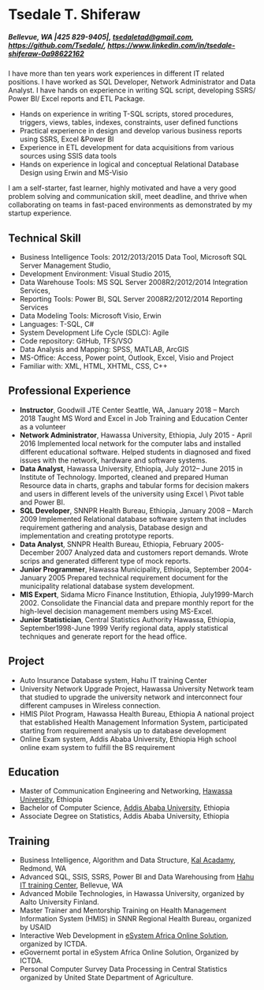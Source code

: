 # Tsedale T. Shiferaw

##### Bellevue, WA |425 829-9405|, tsedaletad@gmail.com, https://github.com/Tsedale/, https://www.linkedin.com/in/tsedale-shiferaw-0a98622162


I have more than ten years work experiences in different IT related positions. I have worked as SQL Developer, Network Administrator and Data Analyst. I have hands on experience in writing SQL script, developing SSRS/ Power BI/ Excel reports and ETL Package.

- Hands on experience in writing T-SQL scripts, stored procedures, triggers, views, tables, indexes, constraints, user defined functions
- Practical experience in design and develop various business reports using SSRS, Excel &Power BI
- Experience in ETL development for data acquisitions from various sources using SSIS data tools
- Hands on experience in logical and conceptual Relational Database Design using Erwin and MS-Visio

I am a self-starter, fast learner, highly motivated and have a very good problem solving and communication skill, meet deadline, and thrive when collaborating on teams in fast-paced environments as demonstrated by my startup experience.

## Technical Skill
- Business Intelligence Tools: 2012/2013/2015 Data Tool, Microsoft SQL Server Management Studio,
- Development Environment: Visual Studio 2015,
- Data Warehouse Tools: MS SQL Server 2008R2/2012/2014 Integration Services,
- Reporting Tools: Power BI, SQL Server 2008R2/2012/2014 Reporting Services
- Data Modeling Tools: Microsoft Visio, Erwin
- Languages: T-SQL, C#
- System Development Life Cycle (SDLC): Agile
- Code repository: GitHub, TFS/VSO
- Data Analysis and Mapping: SPSS, MATLAB, ArcGIS
- MS-Office: Access, Power point, Outlook, Excel, Visio and Project
- Familiar with: XML, HTML, XHTML, CSS, C++

## Professional Experience
- **Instructor**, Goodwill JTE Center Seattle, WA, January 2018 – March 2018
Taught MS Word and Excel in Job Training and Education Center as a volunteer 
- **Network Administrator**, Hawassa University, Ethiopia, July 2015 - April 2016
Implemented local network for the computer labs and installed different educational software. Helped students in diagnosed and fixed issues with the network, hardware and software systems.
- **Data Analyst**, Hawassa University, Ethiopia, July 2012– June 2015 in Institute of Technology.
Imported, cleaned and prepared Human Resource data in charts, graphs and tabular forms for decision makers and users in different levels of the university using Excel \ Pivot table and Power BI.
- **SQL Developer**, SNNPR Health Bureau, Ethiopia, January 2008 – March 2009
Implemented Relational database software system that includes requirement gathering and analysis, Database design and implementation and creating prototype reports.
- **Data Analyst**, SNNPR Health Bureau, Ethiopia, February 2005-December 2007
Analyzed data and customers report demands. Wrote scrips and generated different type of mock reports.
- **Junior Programmer**, Hawassa Municipality, Ethiopia, September 2004-January 2005
Prepared technical requirement document for the municipality relational database system development.
- **MIS Expert**, Sidama Micro Finance Institution, Ethiopia, July1999-March 2002.
Consolidate the Financial data and prepare monthly report for the high-level decision management members using MS-Excel.
- **Junior Statistician**, Central Statistics Authority Hawassa, Ethiopia, September1998-June 1999
Verify regional data, apply statistical techniques and generate report for the head office.

## Project
- Auto Insurance Database system, Hahu IT training Center
- University Network Upgrade Project, Hawassa University
Network team that studied to upgrade the university network and interconnect four different campuses in Wireless connection.
- HMIS Pilot Program, Hawassa Health Bureau, Ethiopia
A national project that established Health Management Information System, participated starting from requirement analysis up to database development
- Online Exam system, Addis Ababa University, Ethiopia
High school online exam system to fulfill the BS requirement

## Education 
- Master of Communication Engineering and Networking, [Hawassa University](http://www.hu.edu.et/), Ethiopia
- Bachelor of Computer Science, [Addis Ababa University](http://www.aau.edu.et/), Ethiopia
- Associate Degree on Statistics, Addis Ababa University, Ethiopia

## Training 
- Business Intelligence, Algorithm and Data Structure, [Kal Acadamy](http://www.kalacademy.org/), Redmond, WA
- Advanced SQL, SSIS, SSRS, Power BI and Data Warehousing from [Hahu IT training Center](https://www.hahuit.com/), Bellevue, WA
- Advanced Mobile Technologies, in Hawassa University, organized by Aalto University Finland.
- Master Trainer and Mentorship Training on Health Management Information System (HMIS) in SNNR Regional Health Bureau, organized by USAID
- Interactive Web Development in [eSystem Africa Online Solution](http://www.esystemsafrica.com/), organized by ICTDA.
- eGovernemt portal in eSystem Africa Online Solution, Organized by ICTDA.
- Personal Computer Survey Data Processing in Central Statistics organized by United State Department of Agriculture.

  
